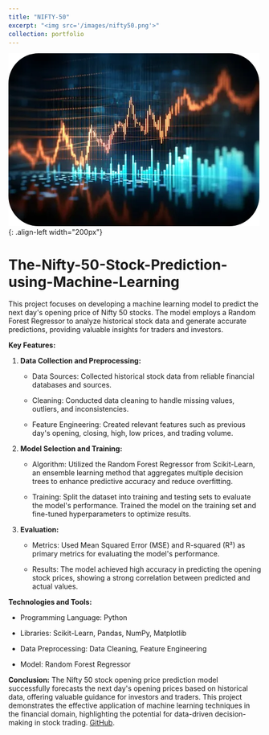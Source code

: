 ```yaml
---
title: "NIFTY-50"
excerpt: "<img src='/images/nifty50.png'>"
collection: portfolio
---
```


![Nifty-50](/images/nifty50.png){: .align-left width="200px"}

# The-Nifty-50-Stock-Prediction-using-Machine-Learning
This project focuses on developing a machine learning model to predict the next day's opening price of Nifty 50 stocks. The model employs a Random Forest Regressor to analyze historical stock data and generate accurate predictions, providing valuable insights for traders and investors.

**Key Features:**

1.  **Data Collection and Preprocessing:**
    
    -   Data Sources: Collected historical stock data from reliable financial databases and sources.
        
    -   Cleaning: Conducted data cleaning to handle missing values, outliers, and inconsistencies.
        
    -   Feature Engineering: Created relevant features such as previous day's opening, closing, high, low prices, and trading volume.
        
2.  **Model Selection and Training:**
    
    -   Algorithm: Utilized the Random Forest Regressor from Scikit-Learn, an ensemble learning method that aggregates multiple decision trees to enhance predictive accuracy and reduce overfitting.
        
    -   Training: Split the dataset into training and testing sets to evaluate the model's performance. Trained the model on the training set and fine-tuned hyperparameters to optimize results.
        
3.  **Evaluation:**
    
    -   Metrics: Used Mean Squared Error (MSE) and R-squared (R²) as primary metrics for evaluating the model's performance.
        
    -   Results: The model achieved high accuracy in predicting the opening stock prices, showing a strong correlation between predicted and actual values.
        

**Technologies and Tools:**

-   Programming Language: Python
    
-   Libraries: Scikit-Learn, Pandas, NumPy, Matplotlib
    
-   Data Preprocessing: Data Cleaning, Feature Engineering
    
-   Model: Random Forest Regressor
    

**Conclusion:** The Nifty 50 stock opening price prediction model successfully forecasts the next day's opening prices based on historical data, offering valuable guidance for investors and traders. This project demonstrates the effective application of machine learning techniques in the financial domain, highlighting the potential for data-driven decision-making in stock trading.
[GitHub](https://github.com/sourish-ml/The-Nifty-50-Stock-Prediction-using-Machine-Learning).